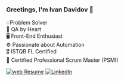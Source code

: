 ### Greetings, I'm Ivan Davidov 👋<br>
💡Problem Solver<br>
🧠 QA by Heart<br>
🖥️ Front-End Enthusiast<br>
⚙️ Passionate about Automation<br>
🎖️ ISTQB FL Certified<br>
👤 Certified Professional Scrum Master (PSMI)<br>

[![web Resume](https://img.shields.io/badge/webResume-8A2BE2)](https://ivan-davidov-resume.netlify.app/) 
[![LinkedIn](https://img.shields.io/badge/-LinkedIn-0e76a8?style=flat-square&logo=Linkedin&logoColor=white)](https://www.linkedin.com/in/ivdavidov/) 
